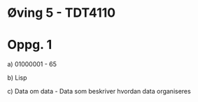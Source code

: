 Øving 5 - TDT4110
==================

Oppg. 1
=========

a) 01000001 - 65

b) Lisp

c) Data om data - Data som beskriver hvordan data organiseres

